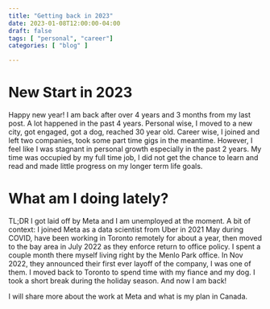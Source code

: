 ```yaml
---
title: "Getting back in 2023"
date: 2023-01-08T12:00:00-04:00
draft: false
tags: [ "personal", "career"]
categories: [ "blog" ]

---
```


# New Start in 2023

Happy new year! I am back after over 4 years and 3 months from my last post. A lot happened in the past 4 years. Personal wise, I moved to a new city, got engaged, got a dog, reached 30 year old. Career wise, I joined and left two companies, took some part time gigs in the meantime. However, I feel like I was stagnant in personal growth especially in the past 2 years. My time was occupied by my full time job, I did not get the chance to learn and read and made little progress on my longer term life goals.

# What am I doing lately?

TL;DR I got laid off by Meta and I am unemployed at the moment. A bit of context: I joined Meta as a data scientist from Uber in 2021 May during COVID, have been working in Toronto remotely for about a year, then moved to the bay area in July 2022 as they enforce return to office policy. I spent a couple month there myself living right by the Menlo Park office. In Nov 2022, they announced their first ever layoff of the company, I was one of them. I moved back to Toronto to spend time with my fiance and my dog. I took a short break during the holiday season. And now I am back! 

I will share more about the work at Meta and what is my plan in Canada.